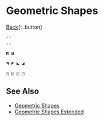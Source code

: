 # Geometric Shapes

[Back](../index.md#unicode){: .button}

```
◜◝
◟◞

◩ ◪

◥ ◤ ◣ ◢

◰ ◱ ◲ ◳
```

## See Also

- [Geometric Shapes](https://en.wikipedia.org/wiki/Geometric_Shapes)
- [Geometric Shapes Extended](https://en.wikipedia.org/wiki/Miscellaneous_Symbols_and_Arrows)
